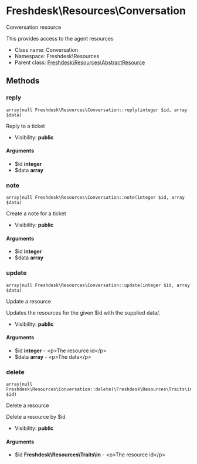 Freshdesk\Resources\Conversation
===============

Conversation resource

This provides access to the agent resources


* Class name: Conversation
* Namespace: Freshdesk\Resources
* Parent class: [Freshdesk\Resources\AbstractResource](Freshdesk-Resources-AbstractResource.md)







Methods
-------


### reply

    array|null Freshdesk\Resources\Conversation::reply(integer $id, array $data)

Reply to a ticket



* Visibility: **public**


#### Arguments
* $id **integer**
* $data **array**



### note

    array|null Freshdesk\Resources\Conversation::note(integer $id, array $data)

Create a note for a ticket



* Visibility: **public**


#### Arguments
* $id **integer**
* $data **array**



### update

    array|null Freshdesk\Resources\Conversation::update(integer $id, array $data)

Update a resource

Updates the resources for the given $id with the supplied data/.

* Visibility: **public**


#### Arguments
* $id **integer** - &lt;p&gt;The resource id&lt;/p&gt;
* $data **array** - &lt;p&gt;The data&lt;/p&gt;



### delete

    array|null Freshdesk\Resources\Conversation::delete(\Freshdesk\Resources\Traits\in $id)

Delete a resource

Delete a resource by $id

* Visibility: **public**


#### Arguments
* $id **Freshdesk\Resources\Traits\in** - &lt;p&gt;The resource id&lt;/p&gt;



